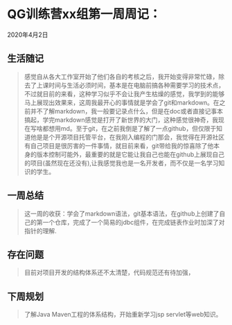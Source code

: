 # QG训练营xx组第一周周记：
2020年4月2日

## 生活随记
> 感觉自从各大工作室开始了他们各自的考核之后，我开始变得非常忙碌，除去了上课时间与生活必须时间，基本是在电脑前搞各种需要学习的技术点，不过就目前的来看，这种学习似乎不会让我产生枯燥的感觉，我学到的能够马上展现出效果来，这周我最开心的事情就是学会了git和markdown。在之前并不了解markdown，我一般要记录点什么，但是在doc或者直接记事本搞起，学完markdown感觉是打开了新世界的大门，这种感觉很神奇，我现在写啥都想用md。至于git，在之前我倒是了解了一点github，但仅限于知道他是是个开源项目托管平台，在我刚入编程的门那会，我觉得在开源社区有自己项目是很厉害的一件事情，就目前来看，git带给我的惊喜除了他本身的版本控制可能外，最重要的就是它能让我自己也能在github上展现自己的项目(虽然现在还没有),让我感觉我也是一名开发者，而不仅是一名学习知识的学生。



## 一周总结
> 这一周的收获：学会了markdown语法，git基本语法，在github上创建了自己的第一个仓库，完成了一个简易的jdbc组件，在完成链表作业时加深了对指针的理解.


## 存在问题
> 目前对项目开发的结构体系还不太清楚，代码规范还有待加强，


## 下周规划
> 了解Java Maven工程的体系结构，开始重新学习jsp servlet等web知识。



